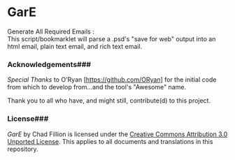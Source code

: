 GarE
============

Generate All Required Emails :<br>
This script/bookmarklet will parse a .psd's "save for web"  output into an html email, plain text email, and rich text email.




<a name="ack"></a>
### Acknowledgements###

*Special Thanks* to O'Ryan [https://github.com/ORyan] for the initial code from which to develop from...and the tool's "Awesome" name.

Thank you to all who have, and might still, contribute(d) to this project.


<a name="lic"></a>
### License###
_GarE_ by Chad Fillion is
licensed under the [Creative Commons Attribution 3.0 Unported
License](http://creativecommons.org/licenses/by/3.0/). This applies to all
documents and translations in this repository.
